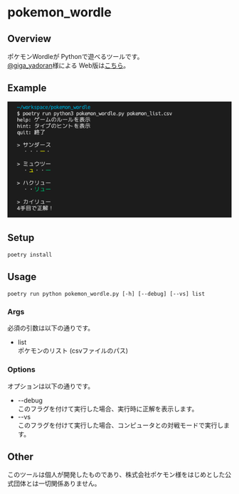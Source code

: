 # pokemon_wordle

## Overview

ポケモンWordleが Pythonで遊べるツールです。  
[@giga_yadoran](https://twitter.com/giga_yadoran)様による Web版は[こちら](https://wordle.mega-yadoran.jp/)。  

## Example

![demo_play](assets/images/demo_play.png)

## Setup

```
poetry install
```

## Usage

```
poetry run python pokemon_wordle.py [-h] [--debug] [--vs] list
```

### Args

必須の引数は以下の通りです。

* list  
ポケモンのリスト (csvファイルのパス)

### Options

オプションは以下の通りです。

* --debug  
このフラグを付けて実行した場合、実行時に正解を表示します。
* --vs  
このフラグを付けて実行した場合、コンピュータとの対戦モードで実行します。

## Other

このツールは個人が開発したものであり、株式会社ポケモン様をはじめとした公式団体とは一切関係ありません。

